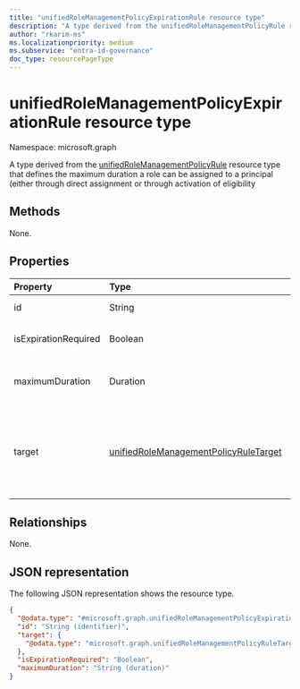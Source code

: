 ```yaml
---
title: "unifiedRoleManagementPolicyExpirationRule resource type"
description: "A type derived from the unifiedRoleManagementPolicyRule resource type that defines the maximum duration a role can be assigned to a principal (either through direct assignment or through activation of eligibility)."
author: "rkarim-ms"
ms.localizationpriority: medium
ms.subservice: "entra-id-governance"
doc_type: resourcePageType
---
```


# unifiedRoleManagementPolicyExpirationRule resource type

Namespace: microsoft.graph

A type derived from the [unifiedRoleManagementPolicyRule](../resources/unifiedrolemanagementpolicyrule.md) resource type that defines the maximum duration a role can be assigned to a principal (either through direct assignment or through activation of eligibility

## Methods

None.


## Properties
|Property|Type|Description|
|:---|:---|:---|
|id|String|Identifier for the rule. Inherited from [entity](../resources/entity.md).|
|isExpirationRequired|Boolean|Indicates whether expiration is required or if it's a permanently active assignment or eligibility. |
|maximumDuration|Duration| The maximum duration allowed for eligibility or assignment that isn't permanent. Required when **isExpirationRequired** is `true`. |
|target|[unifiedRoleManagementPolicyRuleTarget](../resources/unifiedrolemanagementpolicyruletarget.md)|Defines details of the scope that's targeted by the expiration rule. The details can include the principal type, the role assignment type, and actions affecting a role. Inherited from [unifiedRoleManagementPolicyRule](../resources/unifiedrolemanagementpolicyrule.md). Supports `$filter` (`eq`, `ne`).|

## Relationships
None.

## JSON representation
The following JSON representation shows the resource type.
<!-- {
  "blockType": "resource",
  "keyProperty": "id",
  "@odata.type": "microsoft.graph.unifiedRoleManagementPolicyExpirationRule",
  "baseType": "microsoft.graph.unifiedRoleManagementPolicyRule",
  "openType": false
}
-->
``` json
{
  "@odata.type": "#microsoft.graph.unifiedRoleManagementPolicyExpirationRule",
  "id": "String (identifier)",
  "target": {
    "@odata.type": "microsoft.graph.unifiedRoleManagementPolicyRuleTarget"
  },
  "isExpirationRequired": "Boolean",
  "maximumDuration": "String (duration)"
}
```

